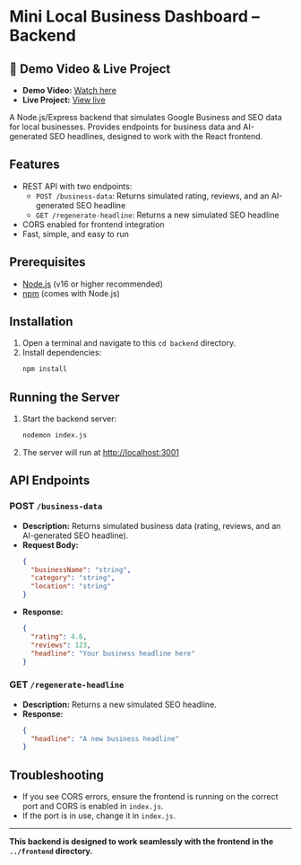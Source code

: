 # Mini Local Business Dashboard – Backend

## 🚀 Demo Video & Live Project
- **Demo Video:** [Watch here](https://drive.google.com/file/d/1VjpBYiFLN9fRsj0HArR5aCHWL418VZGC/view?usp=sharing)
- **Live Project:** [View live](https://growth-pro-ai-full-git-3f6360-velugondaiah-garlapatis-projects.vercel.app/)

A Node.js/Express backend that simulates Google Business and SEO data for local businesses. Provides endpoints for business data and AI-generated SEO headlines, designed to work with the React frontend.

## Features
- REST API with two endpoints:
  - `POST /business-data`: Returns simulated rating, reviews, and an AI-generated SEO headline
  - `GET /regenerate-headline`: Returns a new simulated SEO headline
- CORS enabled for frontend integration
- Fast, simple, and easy to run

## Prerequisites
- [Node.js](https://nodejs.org/) (v16 or higher recommended)
- [npm](https://www.npmjs.com/) (comes with Node.js)

## Installation
1. Open a terminal and navigate to this `cd backend` directory.
2. Install dependencies:
   ```bash
   npm install
   ```

## Running the Server
1. Start the backend server:
   ```bash
   nodemon index.js
   ```
2. The server will run at [http://localhost:3001](http://localhost:3001)

## API Endpoints
### POST `/business-data`
- **Description:** Returns simulated business data (rating, reviews, and an AI-generated SEO headline).
- **Request Body:**
  ```json
  {
    "businessName": "string",
    "category": "string",
    "location": "string"
  }
  ```
- **Response:**
  ```json
  {
    "rating": 4.6,
    "reviews": 123,
    "headline": "Your business headline here"
  }
  ```

### GET `/regenerate-headline`
- **Description:** Returns a new simulated SEO headline.
- **Response:**
  ```json
  {
    "headline": "A new business headline"
  }
  ```

## Troubleshooting
- If you see CORS errors, ensure the frontend is running on the correct port and CORS is enabled in `index.js`.
- If the port is in use, change it in `index.js`.

---

**This backend is designed to work seamlessly with the frontend in the `../frontend` directory.** 
